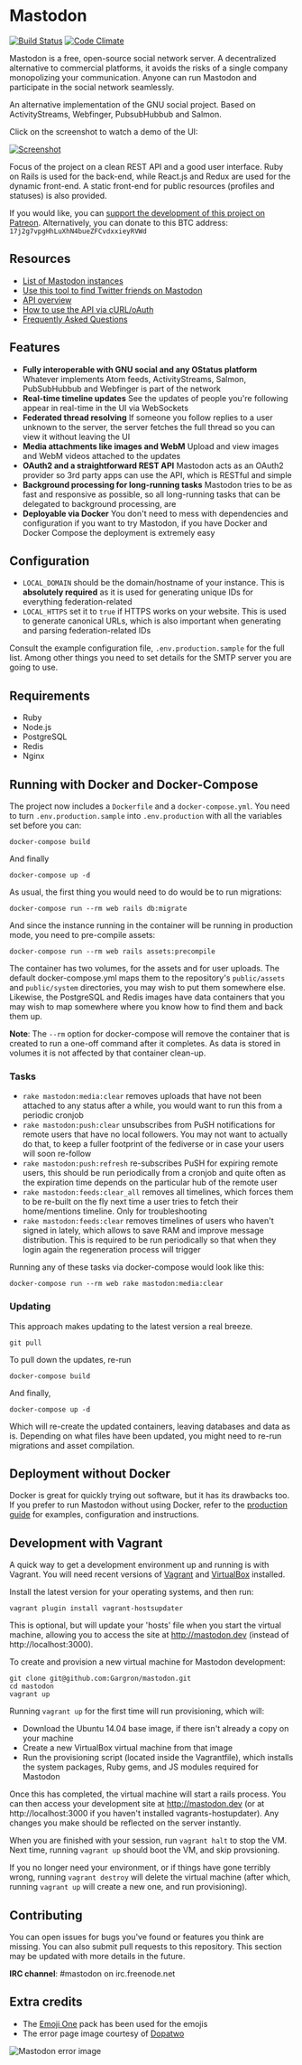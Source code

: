 Mastodon
========

[![Build Status](http://img.shields.io/travis/Gargron/goldfinger.svg)][travis]
[![Code Climate](https://img.shields.io/codeclimate/github/Gargron/mastodon.svg)][code_climate]

[travis]: https://travis-ci.org/Gargron/mastodon
[code_climate]: https://codeclimate.com/github/Gargron/mastodon

Mastodon is a free, open-source social network server. A decentralized alternative to commercial platforms, it avoids the risks of a single company monopolizing your communication. Anyone can run Mastodon and participate in the social network seamlessly.

An alternative implementation of the GNU social project. Based on ActivityStreams, Webfinger, PubsubHubbub and Salmon.

Click on the screenshot to watch a demo of the UI:

[![Screenshot](https://i.imgur.com/T2q5V65.png)][youtube_demo]

[youtube_demo]: https://www.youtube.com/watch?v=YO1jQ8_rAMU

Focus of the project on a clean REST API and a good user interface. Ruby on Rails is used for the back-end, while React.js and Redux are used for the dynamic front-end. A static front-end for public resources (profiles and statuses) is also provided.

If you would like, you can [support the development of this project on Patreon][patreon]. Alternatively, you can donate to this BTC address: `17j2g7vpgHhLuXhN4bueZFCvdxxieyRVWd`

[patreon]: https://www.patreon.com/user?u=619786

## Resources

- [List of Mastodon instances](https://github.com/Gargron/mastodon/wiki/List-of-Mastodon-instances)
- [Use this tool to find Twitter friends on Mastodon](https://mastodon-bridge.herokuapp.com)
- [API overview](https://github.com/Gargron/mastodon/wiki/API)
- [How to use the API via cURL/oAuth](https://github.com/Gargron/mastodon/wiki/Testing-with-cURL)
- [Frequently Asked Questions](https://github.com/Gargron/mastodon/wiki/FAQ)

## Features

- **Fully interoperable with GNU social and any OStatus platform**
  Whatever implements Atom feeds, ActivityStreams, Salmon, PubSubHubbub and Webfinger is part of the network
- **Real-time timeline updates**
  See the updates of people you're following appear in real-time in the UI via WebSockets
- **Federated thread resolving**
  If someone you follow replies to a user unknown to the server, the server fetches the full thread so you can view it without leaving the UI
- **Media attachments like images and WebM**
  Upload and view images and WebM videos attached to the updates
- **OAuth2 and a straightforward REST API**
  Mastodon acts as an OAuth2 provider so 3rd party apps can use the API, which is RESTful and simple
- **Background processing for long-running tasks**
  Mastodon tries to be as fast and responsive as possible, so all long-running tasks that can be delegated to background processing, are
- **Deployable via Docker**
  You don't need to mess with dependencies and configuration if you want to try Mastodon, if you have Docker and Docker Compose the deployment is extremely easy

## Configuration

- `LOCAL_DOMAIN` should be the domain/hostname of your instance. This is **absolutely required** as it is used for generating unique IDs for everything federation-related
- `LOCAL_HTTPS` set it to `true` if HTTPS works on your website. This is used to generate canonical URLs, which is also important when generating and parsing federation-related IDs

Consult the example configuration file, `.env.production.sample` for the full list. Among other things you need to set details for the SMTP server you are going to use.

## Requirements

- Ruby
- Node.js
- PostgreSQL
- Redis
- Nginx

## Running with Docker and Docker-Compose

The project now includes a `Dockerfile` and a `docker-compose.yml`. You need to turn `.env.production.sample` into `.env.production` with all the variables set before you can:

    docker-compose build

And finally

    docker-compose up -d

As usual, the first thing you would need to do would be to run migrations:

    docker-compose run --rm web rails db:migrate

And since the instance running in the container will be running in production mode, you need to pre-compile assets:

    docker-compose run --rm web rails assets:precompile

The container has two volumes, for the assets and for user uploads. The default docker-compose.yml maps them to the repository's `public/assets` and `public/system` directories, you may wish to put them somewhere else. Likewise, the PostgreSQL and Redis images have data containers that you may wish to map somewhere where you know how to find them and back them up.

**Note**: The `--rm` option for docker-compose will remove the container that is created to run a one-off command after it completes. As data is stored in volumes it is not affected by that container clean-up.

### Tasks

- `rake mastodon:media:clear` removes uploads that have not been attached to any status after a while, you would want to run this from a periodic cronjob
- `rake mastodon:push:clear` unsubscribes from PuSH notifications for remote users that have no local followers. You may not want to actually do that, to keep a fuller footprint of the fediverse or in case your users will soon re-follow
- `rake mastodon:push:refresh` re-subscribes PuSH for expiring remote users, this should be run periodically from a cronjob and quite often as the expiration time depends on the particular hub of the remote user
- `rake mastodon:feeds:clear_all` removes all timelines, which forces them to be re-built on the fly next time a user tries to fetch their home/mentions timeline. Only for troubleshooting
- `rake mastodon:feeds:clear` removes timelines of users who haven't signed in lately, which allows to save RAM and improve message distribution. This is required to be run periodically so that when they login again the regeneration process will trigger

Running any of these tasks via docker-compose would look like this:

    docker-compose run --rm web rake mastodon:media:clear

### Updating

This approach makes updating to the latest version a real breeze.

    git pull

To pull down the updates, re-run

    docker-compose build

And finally,

    docker-compose up -d

Which will re-create the updated containers, leaving databases and data as is. Depending on what files have been updated, you might need to re-run migrations and asset compilation.

## Deployment without Docker

Docker is great for quickly trying out software, but it has its drawbacks too. If you prefer to run Mastodon without using Docker, refer to the [production guide](https://github.com/Gargron/mastodon/wiki/Production-guide) for examples, configuration and instructions.

## Development with Vagrant

A quick way to get a development environment up and running is with Vagrant. You will need recent versions of [Vagrant](https://www.vagrantup.com/) and [VirtualBox](https://www.virtualbox.org/) installed.

Install the latest version for your operating systems, and then run:

    vagrant plugin install vagrant-hostsupdater

This is optional, but will update your 'hosts' file when you start the virtual machine, allowing you to access the site at http://mastodon.dev (instead of http://localhost:3000).

To create and provision a new virtual machine for Mastodon development:

    git clone git@github.com:Gargron/mastodon.git
    cd mastodon
    vagrant up

Running `vagrant up` for the first time will run provisioning, which will:

- Download the Ubuntu 14.04 base image, if there isn't already a copy on your machine
- Create a new VirtualBox virtual machine from that image
- Run the provisioning script (located inside the Vagrantfile), which installs the system packages, Ruby gems, and JS modules required for Mastodon

Once this has completed, the virtual machine will start a rails process. You can then access your development site at http://mastodon.dev (or at http://localhost:3000 if you haven't installed vagrants-hostupdater). Any changes you make should be reflected on the server instantly.

When you are finished with your session, run `vagrant halt` to stop the VM. Next time, running `vagrant up` should boot the VM, and skip provsioning.

If you no longer need your environment, or if things have gone terribly wrong, running `vagrant destroy` will delete the virtual machine (after which, running `vagrant up` will create a new one, and run provisioning).



## Contributing

You can open issues for bugs you've found or features you think are missing. You can also submit pull requests to this repository. This section may be updated with more details in the future.

**IRC channel**: #mastodon on irc.freenode.net

## Extra credits

- The [Emoji One](https://github.com/Ranks/emojione) pack has been used for the emojis
- The error page image courtesy of [Dopatwo](https://www.youtube.com/user/dopatwo)

![Mastodon error image](https://mastodon.social/oops.png)
